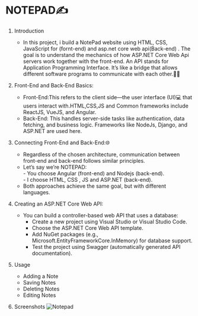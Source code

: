 # NOTEPAD✍️

1. Introduction
    - In this project, i build a NotePad website using HTML, CSS, JavaScript for (fornt-end) and asp.net core web api(Back-end) . The goal is to understand the mechanics of how ASP.NET Core Web Api servers work together with the front-end. An API stands for Application Programming Interface. It’s like a bridge that allows different software programs to communicate with each other.🚀🌟

2. Front-End and Back-End Basics:
     - Front-End:This refers to the client side—the user interface (UI)💻 that users interact with.HTML,CSS,JS and Common frameworks include ReactJS, VueJS, and Angular.<br>
     - Back-End: This handles server-side tasks like authentication, data fetching, and business logic. Frameworks like NodeJs, Django, and ASP.NET are used here.
       
3. Connecting Front-End and Back-End:🌐
   - Regardless of the chosen architecture, communication between front-end and back-end follows similar principles.
   - Let’s say we’re NOTEPAD:<br>
         - You choose Angular (front-end) and Nodejs  (back-end).<br>
         - I choose HTML, CSS , JS and ASP.NET (back-end).<br>
   - Both approaches achieve the same goal, but with different languages.

4. Creating an ASP.NET Core Web API:
    - You can build a controller-based web API that uses a database:<br>
         - Create a new project using Visual Studio or Visual Studio Code.<br>
         - Choose the ASP.NET Core Web API template.<br>
         - Add NuGet packages (e.g., Microsoft.EntityFrameworkCore.InMemory) for database support.<br>
         - Test the project using Swagger (automatically generated API documentation).<br>
5. Usage
    - Adding a Note
    - Saving Notes
    - Deleting Notes
    - Editing Notes

6. Screenshots
![Notepad](https://github.com/Rahul02M/Note-app/assets/133855195/d4335b05-1314-4f35-91a9-3800008ba0a3)

       
